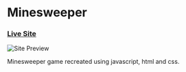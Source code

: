# Minesweeper
### [Live Site](https://minesweeper-clone.netlify.app/)
![Site Preview](https://i.ibb.co/FzjdLhr/Minesweeper.png)

Minesweeper game recreated using javascript, html and css.
